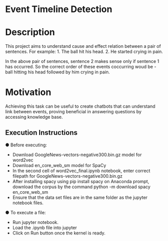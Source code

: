 # Event Timeline Detection


# Description
This project aims to understand cause and effect relation between a pair of sentences. 
For example: 1. The ball hit his head. 
             2. He started crying in pain.
             
In the above pair of sentences, sentence 2 makes sense only if sentence 1 has occurred. So the correct order of these events coccurring woud be - ball hitting his head followed by him crying in pain.

# Motivation
Achieving this task can be useful to create chatbots that can understand link between events, proving beneficial in answering questions by accessing knowledge base.

## Execution Instructions

●	Before executing:
- Download GoogleNews-vectors-negative300.bin.gz model for word2vec
- Download en_core_web_sm model for SpaCy
- In the second cell of word2vec_final.ipynb notebook, enter correct filepath for GoogleNews-vectors-negative300.bin.gz
- After installing spacy using pip install spacy on Anaconda prompt, download the corpus by the command python -m download spacy en_core_web_sm
- Ensure that the data set files are in the same folder as the jupyter notebook files.

●	To execute a file:
- Run jupyter notebook.
- Load the .ipynb file into jupyter
- Click on Run button  once the kernel is ready.


